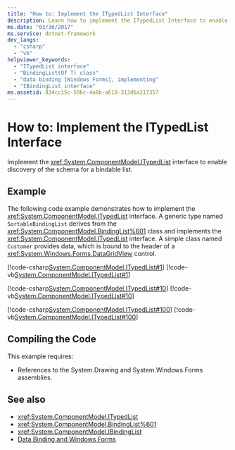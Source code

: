 ```yaml
---
title: "How to: Implement the ITypedList Interface"
description: Learn how to implement the ITypedList Interface to enable discovery of the schema for a bindable list.
ms.date: "03/30/2017"
ms.service: dotnet-framework
dev_langs: 
  - "csharp"
  - "vb"
helpviewer_keywords: 
  - "ITypedList interface"
  - "BindingList(Of T) class"
  - "data binding [Windows Forms], implementing"
  - "IBindingList interface"
ms.assetid: 834cc15c-50bc-4a8b-a610-313d6a217357
---
```

# How to: Implement the ITypedList Interface

Implement the <xref:System.ComponentModel.ITypedList> interface to enable discovery of the schema for a bindable list.  
  
## Example  

The following code example demonstrates how to implement the <xref:System.ComponentModel.ITypedList> interface. A generic type named `SortableBindingList` derives from the <xref:System.ComponentModel.BindingList%601> class and implements the <xref:System.ComponentModel.ITypedList> interface. A simple class named `Customer` provides data, which is bound to the header of a <xref:System.Windows.Forms.DataGridView> control.  
  
[!code-csharp[System.ComponentModel.ITypedList#1](~/samples/snippets/csharp/VS_Snippets_Winforms/System.ComponentModel.ITypedList/CS/SortableBindingList.cs#1)]
[!code-vb[System.ComponentModel.ITypedList#1](~/samples/snippets/visualbasic/VS_Snippets_Winforms/System.ComponentModel.ITypedList/VB/SortableBindingList.vb#1)]  
  
[!code-csharp[System.ComponentModel.ITypedList#10](~/samples/snippets/csharp/VS_Snippets_Winforms/System.ComponentModel.ITypedList/CS/Customer.cs#10)]
[!code-vb[System.ComponentModel.ITypedList#10](~/samples/snippets/visualbasic/VS_Snippets_Winforms/System.ComponentModel.ITypedList/VB/Customer.vb#10)]  
  
[!code-csharp[System.ComponentModel.ITypedList#100](~/samples/snippets/csharp/VS_Snippets_Winforms/System.ComponentModel.ITypedList/CS/Form1.cs#100)]
[!code-vb[System.ComponentModel.ITypedList#100](~/samples/snippets/visualbasic/VS_Snippets_Winforms/System.ComponentModel.ITypedList/VB/Form1.vb#100)]  
  
## Compiling the Code  

This example requires:  
  
- References to the System.Drawing and System.Windows.Forms assemblies.  
  
## See also

- <xref:System.ComponentModel.ITypedList>
- <xref:System.ComponentModel.BindingList%601>
- <xref:System.ComponentModel.IBindingList>
- [Data Binding and Windows Forms](data/overview.md)
